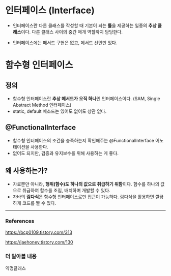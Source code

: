 # 인터페이스 (Interface)

+ 인터페이스란 다른 클래스를 작성할 때 기본이 되는 **틀**을 제공하는 일종의 **추상 클래스**이다. 다른 클래스 사이의 중간 매개 역할까지 담당한다.

+ 인터페이스에는 메서드 구현은 없고, 메서드 선언만 있다.

# 함수형 인터페이스

## 정의

+ 함수형 인터페이스란 **추상 메서드가 오직 하나**인 인터페이스이다. (SAM, Single Abstract Method 인터페이스)
+ static, default 메소드는 있어도 없어도 상관 없다.


## @FunctionalInterface
+ 함수형 인터페이스의 조건을 충족하는지 확인해주는 @FunctionalInterface 어노테이션을 사용한다.
+ 없어도 되지만, 검증과 유지보수를 위해 사용하는 게 좋다.

## 왜 사용하는가?
+ 자료뿐만 아니라, **행위(함수)도 하나의 값으로 취급하기 위함**이다. 함수를 하나의 값으로 취급하여 함수를 조립, 배치하며 개발할 수 있다.
+ 자바의 **람다식**은 함수형 인터페이스로만 접근이 가능하다. 람다식을 활용하면 깔끔하게 코드를 짤 수 있다.

---
### References
https://bcp0109.tistory.com/313

https://jaehoney.tistory.com/130

### 더 알아볼 내용
익명클래스